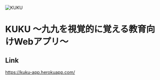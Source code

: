 ![KUKU](https://user-images.githubusercontent.com/67136466/166087357-6d2b873f-66d8-4513-9bdb-455e825e46de.svg)
# KUKU ～九九を視覚的に覚える教育向けWebアプリ～
## Link
https://kuku-app.herokuapp.com/
